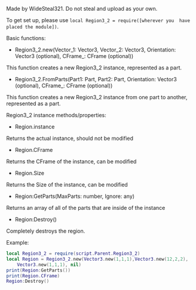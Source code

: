 Made by WideSteal321. Do not steal and upload as your own.


To get set up, please use `local Region3_2 = require([wherever you 
	have placed the module])`.
	
Basic functions:	
- Region3_2.new(Vector_1: Vector3, Vector_2: Vector3, 
		Orientation: Vector3 (optional), CFrame_: CFrame (optional))
		
This function creates a new Region3_2 instance, represented as a part.
- Region3_2.FromParts(Part1: Part, Part2: Part,
		Orientation: Vector3 (optional), CFrame_: CFrame (optional))
		
This function creates a new Region3_2 instance from one part to another, represented as a part.


Region3_2 instance methods/properties:
- Region.instance

Returns the actual instance, should not be modified
- Region.CFrame 

Returns the CFrame of the instance, can be modified
- Region.Size

Returns the Size of the instance, can be modified
- Region:GetParts(MaxParts: number, Ignore: any)

Returns an array of all of the parts that are inside of the instance
- Region:Destroy()

Completely destroys the region.
		
Example: 
```lua
local Region3_2 = require(script.Parent.Region3_2)
local Region = Region3_2.new(Vector3.new(1,1,1),Vector3.new(12,2,2), 
	Vector3.new(1,1,1), nil)
print(Region:GetParts())
print(Region.CFrame)
Region:Destroy()
```
